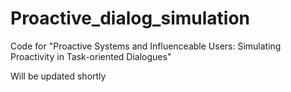 # Proactive_dialog_simulation

Code for "Proactive Systems and Influenceable Users: Simulating Proactivity in Task-oriented Dialogues"

Will be updated shortly
